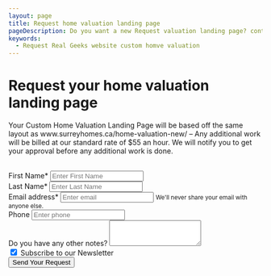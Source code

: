 ```yaml
---
layout: page
title: Request home valuation landing page
pageDescription: Do you want a new Request valuation landing page? contact me at rauof@rauof.com
keywords:
  - Request Real Geeks website custom homve valuation
---
```


<div id="contact-us">
<h1>Request your home valuation landing page</h1>
<div class="container">
  <p>Your Custom Home Valuation Landing Page will be based off the same layout as www.surreyhomes.ca/home-valuation-new/ – Any additional work will be billed at our standard rate of $55 an hour. We will notify you to get your approval before any additional work is done.</p><br>

  <form class="contact-form" name="Request Property Form" action="/thank-you" method="POST" data-netlify="true">
    <div class="row">
      <div class="col">
        <div class="form-group">
          <label for="lead_first_name">First Name*</label>
          <input type="text" name="entry.2005620554"class="form-control" id="lead_first_name" aria-describedby="firstNameHelp" placeholder="Enter First Name" required>
        </div>
      </div>
      <div class="col">
        <div class="form-group">
          <label for="lead_last_name">Last Name*</label>
          <input type="text" name="entry.102248033" class="form-control" id="lead_last_name" aria-describedby="lastNameHelp" placeholder="Enter Last Name" required>
        </div>
      </div>
    </div>
    <div class="form-group">
      <label for="exampleInputEmail1" required>Email address*</label>
      <input type="email" name="entry.1045781291" class="form-control" id="exampleInputEmail1" aria-describedby="emailHelp" placeholder="Enter email" required>
      <small id="emailHelp" class="form-text text-muted">We'll never share your email with anyone else.</small>
    </div>
    <div class="form-group">
      <label for="lead_phone">Phone</label>
      <input type="text" name="entry.1166974658" class="form-control" id="lead_phone" aria-describedby="phoneHelp" placeholder="Enter phone">
    </div>
    <div class="form-group">
      <label for="how_can_we_help">Do you have any other notes?</label>
      <textarea class="form-control" name="entry.839337160" id="how_can_we_help" rows="3"></textarea>
    </div>
    <div class="form-group form-check">
      <input type="checkbox" name="entry.860195372" class="form-check-input" id="lead_want_subscribe" checked>
      <label class="form-check-label" for="exampleCheck1">Subscribe to our Newsletter</label>
    </div>
    <!-- <div class="form-group" style="margin-top: 40px;margin-bottom: 30px;">
      <label>Custom Home Valuation Landing Page<span style="color: #900;"> *</span></label>
      <p>Price: <span style="color: #900;font-size:110%;">$ 199.00 </span><em> instead of &nbsp</em><span style="color: #900;font-size:110%;text-decoration: line-through;">$ 299.00</span><em> for a limited time</em></p>
    </div> -->
    <button class="request-quote" type="submit">Send Your Request</button>
  </form>
</div>
</div>

